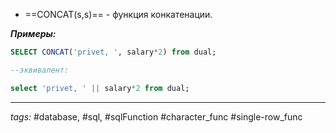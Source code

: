 -  ==CONCAT(s,s)== - функция конкатенации.

***Примеры:***
```sql
SELECT CONCAT('privet, ', salary*2) from dual;

--эквивалент:

select 'privet, ' || salary*2 from dual;
```
---
*tags:* #database, #sql, #sqlFunction #character_func #single-row_func 